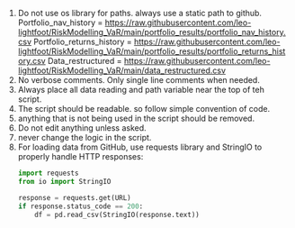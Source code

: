 1. Do not use os library for paths. always use a static path to github.
    Portfolio_nav_history = https://raw.githubusercontent.com/leo-lightfoot/RiskModelling_VaR/main/portfolio_results/portfolio_nav_history.csv
    Portfolio_returns_history = https://raw.githubusercontent.com/leo-lightfoot/RiskModelling_VaR/main/portfolio_results/portfolio_returns_history.csv
    Data_restructured = https://raw.githubusercontent.com/leo-lightfoot/RiskModelling_VaR/main/data_restructured.csv
2. No verbose comments. Only single line comments when needed.
3. Always place all data reading and path variable near the top of teh script.
4. The script should be readable. so follow simple convention of code.
5. anything that is not being used in the script should be removed.
6. Do not edit anything unless asked.
7. never change the logic in the script.
8. For loading data from GitHub, use requests library and StringIO to properly handle HTTP responses:
   ```python
   import requests
   from io import StringIO
   
   response = requests.get(URL)
   if response.status_code == 200:
       df = pd.read_csv(StringIO(response.text))
   ```
